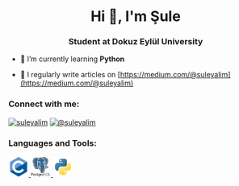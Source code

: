 <h1 align="center">Hi 👋, I'm Şule</h1>
<h3 align="center">Student at Dokuz Eylül University</h3>

- 🌱 I’m currently learning **Python**

- 📝 I regularly write articles on [https://medium.com/@suleyalim](https://medium.com/@suleyalim)

<h3 align="left">Connect with me:</h3>
<p align="left">
<a href="https://linkedin.com/in/suleyalim" target="blank"><img align="center" src="https://raw.githubusercontent.com/rahuldkjain/github-profile-readme-generator/master/src/images/icons/Social/linked-in-alt.svg" alt="suleyalim" height="30" width="40" /></a>
<a href="https://medium.com/@suleyalim" target="blank"><img align="center" src="https://raw.githubusercontent.com/rahuldkjain/github-profile-readme-generator/master/src/images/icons/Social/medium.svg" alt="@suleyalim" height="30" width="40" /></a>
</p>

<h3 align="left">Languages and Tools:</h3>
<p align="left"> <a href="https://www.cprogramming.com/" target="_blank" rel="noreferrer"> <img src="https://raw.githubusercontent.com/devicons/devicon/master/icons/c/c-original.svg" alt="c" width="40" height="40"/> </a> <a href="https://www.postgresql.org" target="_blank" rel="noreferrer"> <img src="https://raw.githubusercontent.com/devicons/devicon/master/icons/postgresql/postgresql-original-wordmark.svg" alt="postgresql" width="40" height="40"/> </a> <a href="https://www.python.org" target="_blank" rel="noreferrer"> <img src="https://raw.githubusercontent.com/devicons/devicon/master/icons/python/python-original.svg" alt="python" width="40" height="40"/> </a> </p>

